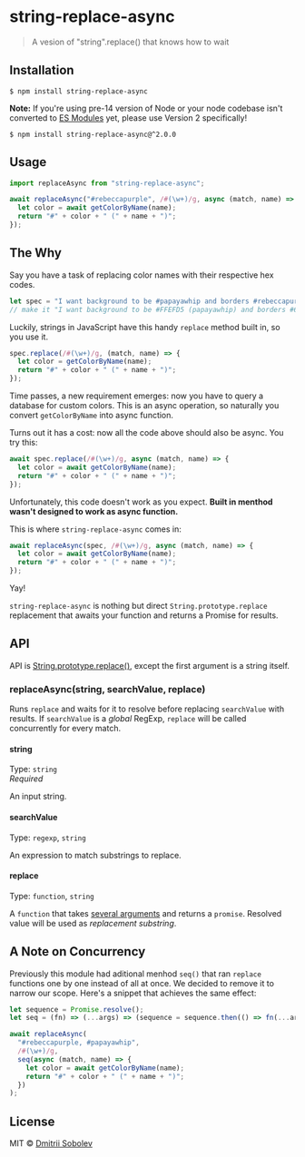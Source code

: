 # string-replace-async

> A vesion of "string".replace() that knows how to wait

## Installation

```
$ npm install string-replace-async
```

**Note:** If you're using pre-14 version of Node or your node codebase isn't converted to [ES Modules](https://nodejs.org/api/esm.html#esm_introduction) yet, please use Version 2 specifically!

```
$ npm install string-replace-async@^2.0.0
```

## Usage

```js
import replaceAsync from "string-replace-async";

await replaceAsync("#rebeccapurple", /#(\w+)/g, async (match, name) => {
  let color = await getColorByName(name);
  return "#" + color + " (" + name + ")";
});
```

## The Why

Say you have a task of replacing color names with their respective hex codes.

```js
let spec = "I want background to be #papayawhip and borders #rebeccapurple.";
// make it "I want background to be #FFEFD5 (papayawhip) and borders #663399 (rebeccapurple).";
```

Luckily, strings in JavaScript have this handy `replace` method built in, so you use it.

```js
spec.replace(/#(\w+)/g, (match, name) => {
  let color = getColorByName(name);
  return "#" + color + " (" + name + ")";
});
```

Time passes, a new requirement emerges: now you have to query a database for custom colors. This is an async operation, so naturally you convert `getColorByName` into async function.

Turns out it has a cost: now all the code above should also be async. You try this:

```js
await spec.replace(/#(\w+)/g, async (match, name) => {
  let color = await getColorByName(name);
  return "#" + color + " (" + name + ")";
});
```

Unfortunately, this code doesn't work as you expect. **Built in menthod wasn't designed to work as async function.**

This is where `string-replace-async` comes in:

```js
await replaceAsync(spec, /#(\w+)/g, async (match, name) => {
  let color = await getColorByName(name);
  return "#" + color + " (" + name + ")";
});
```

Yay!

`string-replace-async` is nothing but direct `String.prototype.replace` replacement that awaits your function and returns a Promise for results.

## API

API is
[String.prototype.replace()](https://developer.mozilla.org/en-US/docs/Web/JavaScript/Reference/Global_Objects/String/replace), except the first argument is a string itself.

### replaceAsync(string, searchValue, replace)

Runs `replace` and waits for it to resolve before replacing `searchValue` with results. If `searchValue` is a _global_ RegExp, `replace` will be called concurrently for every match.

#### string

Type: `string`  
_Required_

An input string.

#### searchValue

Type: `regexp`, `string`

An expression to match substrings to replace.

#### replace

Type: `function`, `string`

A `function` that takes [several arguments](https://developer.mozilla.org/en-US/docs/Web/JavaScript/Reference/Global_Objects/String/replace#Specifying_a_function_as_a_parameter) and returns a `promise`. Resolved value will be used as _replacement substring_.

## A Note on Concurrency

Previously this module had aditional menhod `seq()` that ran `replace` functions one by one instead of all at once. We decided to remove it to narrow our scope. Here's a snippet that achieves the same effect:

```js
let sequence = Promise.resolve();
let seq = (fn) => (...args) => (sequence = sequence.then(() => fn(...args)));

await replaceAsync(
  "#rebeccapurple, #papayawhip",
  /#(\w+)/g,
  seq(async (match, name) => {
    let color = await getColorByName(name);
    return "#" + color + " (" + name + ")";
  })
);
```

## License

MIT © [Dmitrii Sobolev](http://github.com/dsblv)
